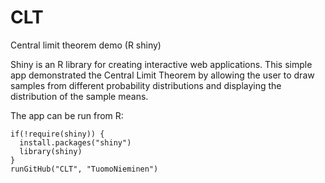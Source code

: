 # CLT
Central limit theorem demo (R shiny)

Shiny is an R library for creating interactive web applications. This simple app demonstrated the Central Limit Theorem 
by allowing the user to draw samples from different probability distributions and displaying the distribution of the sample means. 

The app can be run from R:  

```
if(!require(shiny)) {
  install.packages("shiny")
  library(shiny)
}
runGitHub("CLT", "TuomoNieminen")
```
